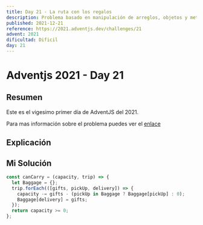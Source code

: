 ```yaml
---
title: Day 21 - La ruta con los regalos
description: Problema basado en manipulación de arreglos, objetos y metodos de Javascript
published: 2021-12-21
reference: https://2021.adventjs.dev/challenges/21
advent: 2021
dificultad: Dificil
day: 21
---
```


# Adventjs 2021 - Day 21

## Resumen

Este es el vigesimo primer día de AdventJS del 2021.

Para mas información sobre el problema puedes ver el [enlace](https://2021.adventjs.dev/challenges/21)

## Explicación

## Mi Solución

```js
const canCarry = (capacity, trip) => {
  let Baggage = {};
  trip.forEach(([gifts, pickUp, delivery]) => {
    capacity -= gifts - (pickUp in Baggage ? Baggage[pickUp] : 0);
    Baggage[delivery] = gifts;
  });
  return capacity >= 0;
};
```
